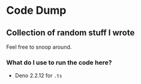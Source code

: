 # Code Dump

## Collection of random stuff I wrote

Feel free to snoop around.

### What do I use to run the code here?

- Deno 2.2.12 for `.ts`
